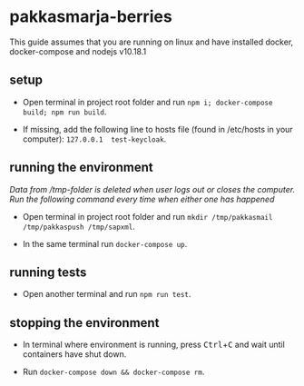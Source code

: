 # pakkasmarja-berries

This guide assumes that you are running on linux and have installed docker, docker-compose and nodejs v10.18.1

## setup

- Open terminal in project root folder and run    `npm i; docker-compose build; npm run build`.

- If missing, add the following line to hosts file (found in /etc/hosts in your computer):   `127.0.0.1  test-keycloak`.

## running the environment

*Data from /tmp-folder is deleted when user logs out or closes the computer. Run the following command every time when either one has happened*

- Open terminal in project root folder and run    `mkdir /tmp/pakkasmail /tmp/pakkaspush /tmp/sapxml`.

- In the same terminal run    `docker-compose up`.

## running tests

- Open another terminal and run   `npm run test`.

## stopping the environment

- In terminal where environment is running, press <kbd>Ctrl</kbd>+<kbd>C</kbd> and wait until containers have shut down.

- Run   `docker-compose down && docker-compose rm`.

